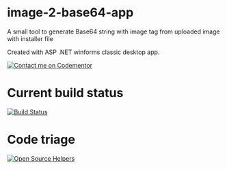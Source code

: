 # image-2-base64-app
A small tool to generate Base64 string with image tag from uploaded image with installer file

Created with ASP .NET winforms classic desktop app.

[![Contact me on Codementor](https://cdn.codementor.io/badges/contact_me_github.svg)](https://www.codementor.io/niladrisekhardutta?utm_source=github&utm_medium=button&utm_term=niladrisekhardutta&utm_campaign=github)

# Current build status

[![Build Status](https://travis-ci.org/Niladri24dutta/image-2-base64-app.svg?branch=master)](https://travis-ci.org/Niladri24dutta/image-2-base64-app)

# Code triage

[![Open Source Helpers](https://www.codetriage.com/niladri24dutta/image-2-base64-app/badges/users.svg)](https://www.codetriage.com/niladri24dutta/image-2-base64-app)
